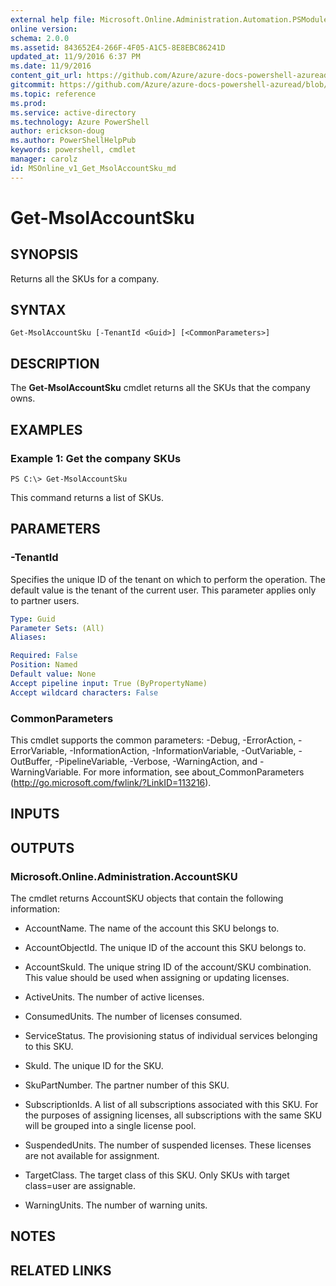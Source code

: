 ```yaml
---
external help file: Microsoft.Online.Administration.Automation.PSModule.dll-Help.xml
online version:
schema: 2.0.0
ms.assetid: 843652E4-266F-4F05-A1C5-8E8EBC86241D
updated_at: 11/9/2016 6:37 PM
ms.date: 11/9/2016
content_git_url: https://github.com/Azure/azure-docs-powershell-azuread/blob/live/Azure%20AD%20Cmdlets/MSOnline/v1/Get-MsolAccountSku.md
gitcommit: https://github.com/Azure/azure-docs-powershell-azuread/blob/7986fb4880d0ee292c289166871e4b25df1ad4b8/Azure%20AD%20Cmdlets/MSOnline/v1/Get-MsolAccountSku.md
ms.topic: reference
ms.prod: 
ms.service: active-directory
ms.technology: Azure PowerShell
author: erickson-doug
ms.author: PowerShellHelpPub
keywords: powershell, cmdlet
manager: carolz
id: MSOnline_v1_Get_MsolAccountSku_md
---
```


# Get-MsolAccountSku

## SYNOPSIS
Returns all the SKUs for a company.

## SYNTAX

```
Get-MsolAccountSku [-TenantId <Guid>] [<CommonParameters>]
```

## DESCRIPTION
The **Get-MsolAccountSku** cmdlet returns all the SKUs that the company owns.

## EXAMPLES

### Example 1: Get the company SKUs
```
PS C:\> Get-MsolAccountSku
```

This command returns a list of SKUs.

## PARAMETERS

### -TenantId
Specifies the unique ID of the tenant on which to perform the operation.
The default value is the tenant of the current user.
This parameter applies only to partner users.

```yaml
Type: Guid
Parameter Sets: (All)
Aliases:

Required: False
Position: Named
Default value: None
Accept pipeline input: True (ByPropertyName)
Accept wildcard characters: False
```

### CommonParameters
This cmdlet supports the common parameters: -Debug, -ErrorAction, -ErrorVariable, -InformationAction, -InformationVariable, -OutVariable, -OutBuffer, -PipelineVariable, -Verbose, -WarningAction, and -WarningVariable. For more information, see about_CommonParameters (http://go.microsoft.com/fwlink/?LinkID=113216).

## INPUTS

## OUTPUTS

### Microsoft.Online.Administration.AccountSKU
The cmdlet returns AccountSKU objects that contain the following information:

* AccountName. The name of the account this SKU belongs to.

* AccountObjectId. The unique ID of the account this SKU belongs to.

* AccountSkuId. The unique string ID of the account/SKU combination.
This value should be used when assigning or updating licenses.

* ActiveUnits. The number of active licenses.

* ConsumedUnits. The number of licenses consumed.

* ServiceStatus. The provisioning status of individual services belonging to this SKU.

* SkuId. The unique ID for the SKU.

* SkuPartNumber. The partner number of this SKU.

* SubscriptionIds. A list of all subscriptions associated with this SKU.
For the purposes of assigning licenses, all subscriptions with the same SKU will be grouped into a single license pool.

* SuspendedUnits. The number of suspended licenses.
These licenses are not available for assignment.

* TargetClass. The target class of this SKU.
Only SKUs with target class=user are assignable.

* WarningUnits. The number of warning units.

## NOTES

## RELATED LINKS
